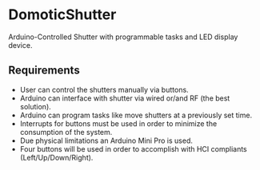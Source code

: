 # DomoticShutter
Arduino-Controlled Shutter with programmable tasks and LED display device.

## Requirements
* User can control the shutters manually via buttons.
* Arduino can interface with shutter via wired or/and RF (the best solution).
* Arduino can program tasks like move shutters at a previously set time.
* Interrupts for buttons must be used in order to minimize the consumption of the system.
* Due physical limitations an Arduino Mini Pro is used.
* Four buttons will be used in order to accomplish with HCI compliants (Left/Up/Down/Right).
